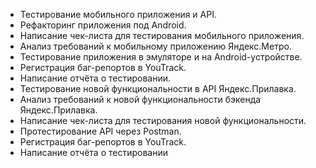 - Тестирование мобильного приложения и API.
- Рефакторинг приложения под Android.
- Написание чек-листа для тестирования мобильного приложения.
- Анализ требований к мобильному приложению Яндекс.Метро.
- Тестирование приложения в эмуляторе и на Android-устройстве.
- Регистрация баг-репортов в YouTrack.
- Написание отчёта о тестировании.
- Тестирование новой функциональности в API Яндекс.Прилавка.
- Анализ требований к новой функциональности бэкенда Яндекс.Прилавка.
- Написание чек-листа для тестирования новой функциональности.
- Протестирование API через Postman.
- Регистрация баг-репортов в YouTrack.
- Написание отчёта о тестировании

